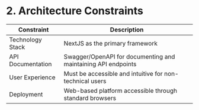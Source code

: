 # 2. Architecture Constraints

| Constraint | Description |
|------------|-------------|
| Technology Stack | NextJS as the primary framework |
| API Documentation | Swagger/OpenAPI for documenting and maintaining API endpoints |
| User Experience | Must be accessible and intuitive for non-technical users |
| Deployment | Web-based platform accessible through standard browsers |
